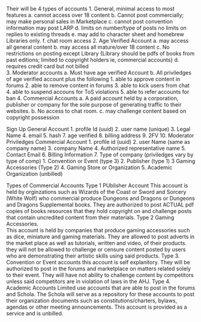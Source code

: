 Their will be 4 types of accounts 
    1. General, minimal access to most features
        a. cannot access over 18 content
        b. Cannot post commercially; may make personal sales in Marketplace
        c. cannot post convention information may post LARP 
        d. limits on number/type of posts no limits on replies to existing threads
        e. may add to character sheet and homebrew Libraries only.
        f. chat room access
    2. Age Verified Account
        a. may access all general content
        b. may access all mature/over 18 content
        c. No restrictions on posting except Library {Library should be pdfs of books from past editions; limited to copyright holders ie, commercial accounts}
        d. requires credit card but not billed        
    3. Moderator accounts
        a. Must have age verified Account
        b. All priviledges of age verified account plus the following
            1. able to approve content in forums
            2. able to remove content in forums
            3. able to kick users from chat
            4. able to suspend accouns for ToS violations
            5. able to refer accounts for ban
    4. Commercial Accounts
        a. A paid account held by a corporation, publisher or company for the sole purpose of generating traffic to their websites.
        b. No access to chat room.
        c. may challenge content based on copyright possession

Sign Up
    General Account
    1. profile Id (uuid)
    2. user name (unique)
    3. Legal Name
    4. email
    5. hash
    7. age verified
    8. billing address
    9. 2FV
    10. Moderator Priviledges
    Commercial Account
    1. profile id (uuid)
    2. user Name (same as company name)
    3. company Name
    4. Authorized representative name
    5. Contact Email
    6. Billing Information
    7. Type of company (priviledges vary by type of comp)
        1. Convention or Event (type 3)
        2. Publisher (type 1)
        3 Gaming Accessories (Type 2)
        4. Gaming Store or Organization
        5. Academic Organization (unbilled)

Types of Commercial Accounts
Type 1 PUblisher Account
    This account is held by orginzations such as Wizards of the Coast or Sword and Sorcery (White Wolf) who commercial produce Dungeons and Dragons or Dungeons and Dragons Supplemental books.  They are authorized to post ACTUAL pdf copies of books resources that they hold copyright on and challenge posts that contain uncredited content from their materials.
Type 2 Gaming Accessories.  
    This account is held by companies that produce gaming accessories such as dice, miniature and gaming materials. They are allowed to post adverts in the market place as well as tutorials, written and video, of their products. they will not be allowed to challenge or censure content posted by users who are demonstrating their artistic skills using said products.
Type 3. Convention or Event accounts
    this account is self explanitory.  They will be authorized to post in the forums and marketplace on matters related solely to their event.  They will have not ability to challenge content by competitors unless said competitors are in violation of laws in the AHJ.
Type 4. Academic Accounts
    Limited use accounts that are able to post in the forums and Schola.  The Schola will serve as a repository for these accounts to post their organization documents such as constitutions/charters, bylaws, agendas or other meeting announcements. This account is provided as a service and is unbilled.


    